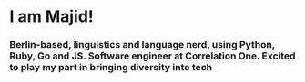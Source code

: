 # I am Majid!
### Berlin-based, linguistics and language nerd, using Python, Ruby, Go and JS. Software engineer at Correlation One. Excited to play my part in bringing diversity into tech 
